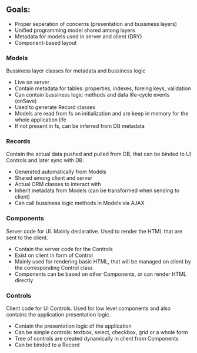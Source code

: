 ## Goals:

- Proper separation of concerns (presentation and bussiness layers)
- Unified programming model shared among layers
- Metadata for models used in server and client (DRY)
- Component-based layout

### Models

Bussiness layer classes for metadata and bussiness logic

- Live on server
- Contain metadata for tables: properties, indexes, foreing keys, validation
- Can contain bussiness logic methods and data life-cycle events (onSave)
- Used to generate Record classes
- Models are read from fs on initialization and are keep in memory for the whole application life
- If not present in fs, can be inferred from DB metadata

### Records

Contain the actual data pushed and pulled from DB, that can be binded to UI Controls and later sync with DB.

- Generated automatically from Models
- Shared among client and server
- Actual ORM classes to interact with
- Inherit metadata from Models (can be transformed when sending to client)
- Can call bussiness logic methods in Models via AJAX

### Components

Server code for UI. Mainly declarative. Used to render the HTML that are sent to the client.

- Contain the server code for the Controls
- Exist on client in form of Control
- Mainly used for rendering basic HTML, that will be managed on client by the corresponding Control class
- Components can be based on other Components, or can render HTML directly

### Controls

Client code for UI Controls. Used for low level components and also contains the application presentation logic.

- Contain the presentation logic of the application
- Can be simple controls: textbox, select, checkbox, grid or a whole form
- Tree of controls are created dynamically in client from Components
- Can be binded to a Record



